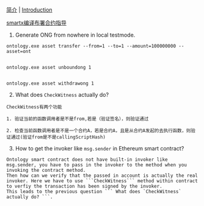 ## 
[简介](Introduction_CN.md) | [Introduction](Introduction_EN.md)


[smartx编译布署合约指导](https://github.com/skyinglyh1/Ontology_Smart_Contract_Development_Introduction/blob/master/Compile_Deploy_Vis_SmartX.md)

1. Generate ONG from nowhere in local testmode.
```
ontology.exe asset transfer --from=1 --to=1 --amount=100000000 --asset=ont


ontology.exe asset unboundong 1


ontology.exe asset withdrawong 1

```

2. What does `CheckWitness` actually do?
```
CheckWitness有两个功能

1. 验证当前的函数调用者是不是from,若是（验证签名），则验证通过

2. 检查当前函数调用者是不是一个合约A，若是合约A，且是从合约A发起的去执行函数，则验证通过(验证from是不是callingScriptHash)

```




3. How to get the invoker like ```msg.sender``` in Ethereum smart contract?

```
Ontology smart contract does not have built-in invoker like msg.sender, you have to pass in the invoker to the method when you invoking the contract method.
Then how can we verify that the passed in account is actually the real invoker. Here we have to use ```CheckWitness``` method within contract to verfiy the transaction has been signed by the invoker.
This leads to the previous question ``` What does `CheckWitness` actually do? ```.
```

